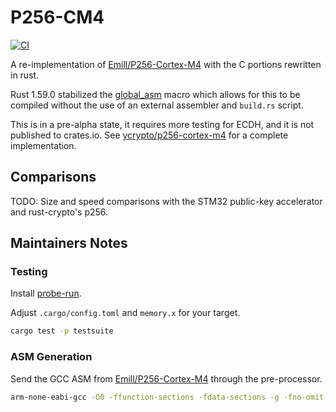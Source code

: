 # P256-CM4

[![CI](https://github.com/newAM/p256-cm4/workflows/CI/badge.svg)](https://github.com/newAM/p256-cm4/actions)

A re-implementation of [Emill/P256-Cortex-M4] with the C portions rewritten in rust.

Rust 1.59.0 stabilized the [global_asm] macro which allows for this to be compiled without the use of an external assembler and `build.rs` script.

This is in a pre-alpha state, it requires more testing for ECDH, and it is not published to crates.io.  See [ycrypto/p256-cortex-m4] for a complete implementation.

## Comparisons

TODO: Size and speed comparisons with the STM32 public-key accelerator and rust-crypto's p256.

## Maintainers Notes

### Testing

Install [probe-run].

Adjust `.cargo/config.toml` and `memory.x` for your target.

```bash
cargo test -p testsuite
```

### ASM Generation

Send the GCC ASM from [Emill/P256-Cortex-M4] through the pre-processor.

```bash
arm-none-eabi-gcc -O0 -ffunction-sections -fdata-sections -g -fno-omit-frame-pointer -mthumb -march=armv7e-m -Wall -Wextra -std=c11 -march=armv7e-m -c P256-Cortex-M4/p256-cortex-m4-asm-gcc.S -E > asm.s
```

[Emill/P256-Cortex-M4]: https://github.com/Emill/P256-Cortex-M4
[global_asm]: https://doc.rust-lang.org/core/arch/macro.global_asm.html
[probe-run]: https://github.com/knurling-rs/probe-run
[ycrypto/p256-cortex-m4]: https://github.com/ycrypto/p256-cortex-m4
